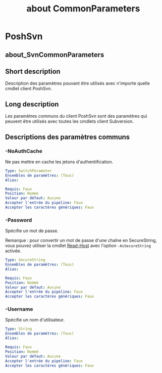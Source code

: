 ﻿---
description: Describes the parameters that can be used with any PoshSvn client cmdlet.
Locale: en-US
online version: https://www.poshsvn.com/docs/about_SvnCommonParameters/
schema: 2.0.0
title: about CommonParameters
---

# PoshSvn
## about_SvnCommonParameters

## Short description

Description des paramètres pouvant être utilisés avec n'importe quelle cmdlet client PoshSvn.

## Long description

Les paramètres communs du client PoshSvn sont des paramètres qui peuvent être utilisés avec toutes les cmdlets client Subversion.

## Descriptions des paramètres communs

### -NoAuthCache
Ne pas mettre en cache les jetons d'authentification.

```yaml
Type: SwitchParameter
Ensembles de paramètres: (Tous)
Alias:

Requis: Faux
Position: Nommé
Valeur par défaut: Aucune
Accepter l'entrée du pipeline: Faux
Accepter les caractères génériques: Faux
```

### -Password
Spécifie un mot de passe.

Remarque : pour convertir un mot de passe d'une chaîne en SecureString, vous pouvez utiliser la cmdlet [Read-Host](https://learn.microsoft.com/en-us/powershell/module/microsoft.powershell.utility/read-host?view=powershell-7.4) avec l'option `-AsSecureString` activée.

```yaml
Type: SecureString
Ensembles de paramètres: (Tous)
Alias:

Requis: Faux
Position: Nommé
Valeur par défaut: Aucune
Accepter l'entrée du pipeline: Faux
Accepter les caractères génériques: Faux
```

### -Username
Spécifie un nom d'utilisateur.

```yaml
Type: String
Ensembles de paramètres: (Tous)
Alias:

Requis: Faux
Position: Nommé
Valeur par défaut: Aucune
Accepter l'entrée du pipeline: Faux
Accepter les caractères génériques: Faux
```
